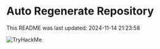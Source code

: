 # Auto Regenerate Repository

This README was last updated: 2024-11-14 21:23:58

 ![TryHackMe](https://tryhackme.com/badge/533634)